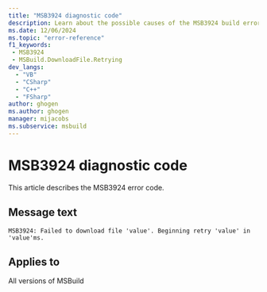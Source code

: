 ```yaml
---
title: "MSB3924 diagnostic code"
description: Learn about the possible causes of the MSB3924 build error, and get troubleshooting tips.
ms.date: 12/06/2024
ms.topic: "error-reference"
f1_keywords:
 - MSB3924
 - MSBuild.DownloadFile.Retrying
dev_langs:
  - "VB"
  - "CSharp"
  - "C++"
  - "FSharp"
author: ghogen
ms.author: ghogen
manager: mijacobs
ms.subservice: msbuild
---
```


# MSB3924 diagnostic code

<!-- :::ErrorDefinitionDescription::: -->
<!-- :::editable-content name="introDescription"::: -->
This article describes the MSB3924 error code.
<!-- :::editable-content-end::: -->

## Message text

`MSB3924: Failed to download file 'value'. Beginning retry 'value' in 'value'ms.`

<!-- :::editable-content name="postOutputDescription"::: -->
<!--
{StrBegin="MSB3924: "}
-->
<!-- :::editable-content-end::: -->
<!-- :::ErrorDefinitionDescription-end::: -->

## Applies to

All versions of MSBuild
